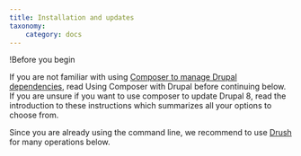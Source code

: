 ```yaml
---
title: Installation and updates
taxonomy:
    category: docs
---
```

!Before you begin

If you are not familiar with using [Composer to manage Drupal dependencies](https://www.drupal.org/docs/develop/using-composer/using-composer-with-drupal), read Using Composer with Drupal before continuing below. If you are unsure if you want to use composer to update Drupal 8, read the introduction to these instructions which summarizes all your options to choose from. 

Since you are already using the command line, we recommend to use [Drush](http://www.drush.org/) for many operations below.